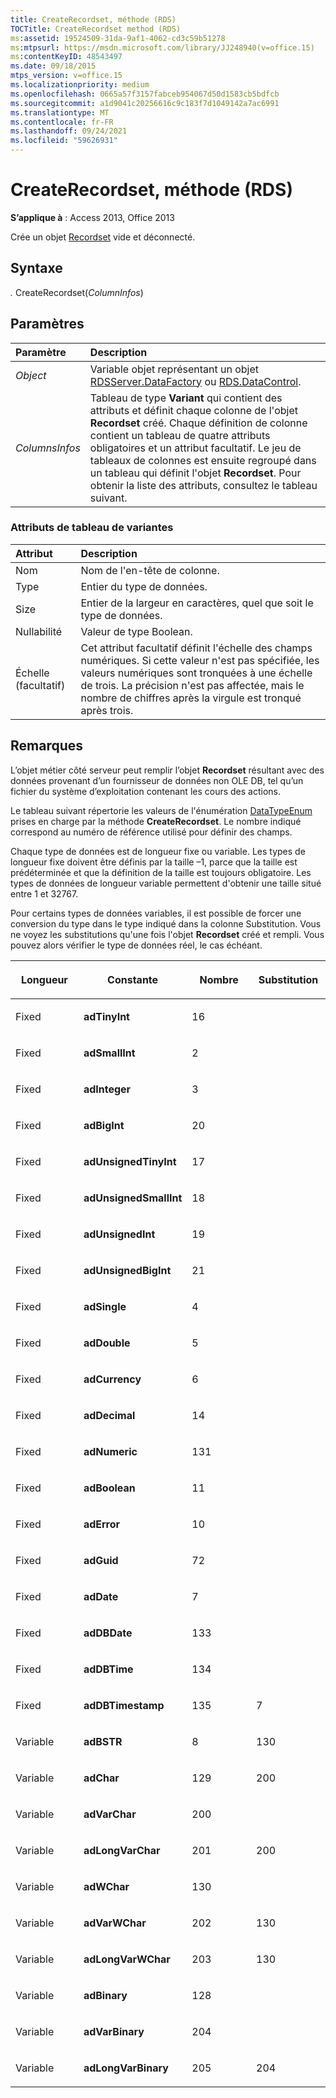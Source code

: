 ```yaml
---
title: CreateRecordset, méthode (RDS)
TOCTitle: CreateRecordset method (RDS)
ms:assetid: 19524509-31da-9af1-4062-cd3c59b51278
ms:mtpsurl: https://msdn.microsoft.com/library/JJ248940(v=office.15)
ms:contentKeyID: 48543497
ms.date: 09/18/2015
mtps_version: v=office.15
ms.localizationpriority: medium
ms.openlocfilehash: 0665a57f3157fabceb954067d50d1583cb5bdfcb
ms.sourcegitcommit: a1d9041c20256616c9c183f7d1049142a7ac6991
ms.translationtype: MT
ms.contentlocale: fr-FR
ms.lasthandoff: 09/24/2021
ms.locfileid: "59626931"
---
```

# <a name="createrecordset-method-rds"></a>CreateRecordset, méthode (RDS)

**S’applique à** : Access 2013, Office 2013

Crée un objet [Recordset](recordset-object-ado.md) vide et déconnecté.

## <a name="syntax"></a>Syntaxe

*.* CreateRecordset(*ColumnInfos*)

## <a name="parameters"></a>Paramètres

|Paramètre|Description|
|:--------|:----------|
|*Object* |Variable objet représentant un objet [RDSServer.DataFactory](datafactory-object-rdsserver.md) ou [RDS.DataControl](datacontrol-object-rds.md).|
|*ColumnsInfos* |Tableau de type **Variant** qui contient des attributs et définit chaque colonne de l'objet **Recordset** créé. Chaque définition de colonne contient un tableau de quatre attributs obligatoires et un attribut facultatif. Le jeu de tableaux de colonnes est ensuite regroupé dans un tableau qui définit l'objet **Recordset**. Pour obtenir la liste des attributs, consultez le tableau suivant.|

### <a name="variant-array-attributes"></a>Attributs de tableau de variantes

|Attribut|Description|
|:--------|:----------|
|Nom |Nom de l'en-tête de colonne.|
|Type |Entier du type de données.|
|Size |Entier de la largeur en caractères, quel que soit le type de données.|
|Nullabilité |Valeur de type Boolean.|
|Échelle (facultatif) |Cet attribut facultatif définit l'échelle des champs numériques. Si cette valeur n'est pas spécifiée, les valeurs numériques sont tronquées à une échelle de trois. La précision n'est pas affectée, mais le nombre de chiffres après la virgule est tronqué après trois.|

## <a name="remarks"></a>Remarques

L’objet métier côté serveur peut remplir l’objet **Recordset** résultant avec des données provenant d’un fournisseur de données non OLE DB, tel qu’un fichier du système d’exploitation contenant les cours des actions.

Le tableau suivant répertorie les valeurs de l'énumération [DataTypeEnum](datatypeenum.md) prises en charge par la méthode **CreateRecordset**. Le nombre indiqué correspond au numéro de référence utilisé pour définir des champs.

Chaque type de données est de longueur fixe ou variable. Les types de longueur fixe doivent être définis par la taille –1, parce que la taille est prédéterminée et que la définition de la taille est toujours obligatoire. Les types de données de longueur variable permettent d'obtenir une taille situé entre 1 et 32767.

Pour certains types de données variables, il est possible de forcer une conversion du type dans le type indiqué dans la colonne Substitution. Vous ne voyez les substitutions qu'une fois l'objet **Recordset** créé et rempli. Vous pouvez alors vérifier le type de données réel, le cas échéant.

<table>
<colgroup>
<col style="width: 25%" />
<col style="width: 25%" />
<col style="width: 25%" />
<col style="width: 25%" />
</colgroup>
<thead>
<tr class="header">
<th><p>Longueur</p></th>
<th><p>Constante</p></th>
<th><p>Nombre</p></th>
<th><p>Substitution</p></th>
</tr>
</thead>
<tbody>
<tr class="odd">
<td><p>Fixed</p></td>
<td><p><strong>adTinyInt</strong></p></td>
<td><p>16 </p></td>
<td><p></p></td>
</tr>
<tr class="even">
<td><p>Fixed</p></td>
<td><p><strong>adSmallInt</strong></p></td>
<td><p>2</p></td>
<td><p></p></td>
</tr>
<tr class="odd">
<td><p>Fixed</p></td>
<td><p><strong>adInteger</strong></p></td>
<td><p>3</p></td>
<td><p></p></td>
</tr>
<tr class="even">
<td><p>Fixed</p></td>
<td><p><strong>adBigInt</strong></p></td>
<td><p>20</p></td>
<td><p></p></td>
</tr>
<tr class="odd">
<td><p>Fixed</p></td>
<td><p><strong>adUnsignedTinyInt</strong></p></td>
<td><p>17 </p></td>
<td><p></p></td>
</tr>
<tr class="even">
<td><p>Fixed</p></td>
<td><p><strong>adUnsignedSmallInt</strong></p></td>
<td><p>18 </p></td>
<td><p></p></td>
</tr>
<tr class="odd">
<td><p>Fixed</p></td>
<td><p><strong>adUnsignedInt</strong></p></td>
<td><p>19</p></td>
<td><p></p></td>
</tr>
<tr class="even">
<td><p>Fixed</p></td>
<td><p><strong>adUnsignedBigInt</strong></p></td>
<td><p> 21</p></td>
<td><p></p></td>
</tr>
<tr class="odd">
<td><p>Fixed</p></td>
<td><p><strong>adSingle</strong></p></td>
<td><p>4 </p></td>
<td><p></p></td>
</tr>
<tr class="even">
<td><p>Fixed</p></td>
<td><p><strong>adDouble</strong></p></td>
<td><p>5</p></td>
<td><p></p></td>
</tr>
<tr class="odd">
<td><p>Fixed</p></td>
<td><p><strong>adCurrency</strong></p></td>
<td><p>6 </p></td>
<td><p></p></td>
</tr>
<tr class="even">
<td><p>Fixed</p></td>
<td><p><strong>adDecimal</strong></p></td>
<td><p>14 </p></td>
<td><p></p></td>
</tr>
<tr class="odd">
<td><p>Fixed</p></td>
<td><p><strong>adNumeric</strong></p></td>
<td><p>131</p></td>
<td><p></p></td>
</tr>
<tr class="even">
<td><p>Fixed</p></td>
<td><p><strong>adBoolean</strong></p></td>
<td><p>11</p></td>
<td><p></p></td>
</tr>
<tr class="odd">
<td><p>Fixed</p></td>
<td><p><strong>adError</strong></p></td>
<td><p>10</p></td>
<td><p></p></td>
</tr>
<tr class="even">
<td><p>Fixed</p></td>
<td><p><strong>adGuid</strong></p></td>
<td><p>72</p></td>
<td><p></p></td>
</tr>
<tr class="odd">
<td><p>Fixed</p></td>
<td><p><strong>adDate</strong></p></td>
<td><p>7 </p></td>
<td><p></p></td>
</tr>
<tr class="even">
<td><p>Fixed</p></td>
<td><p><strong>adDBDate</strong></p></td>
<td><p>133</p></td>
<td><p></p></td>
</tr>
<tr class="odd">
<td><p>Fixed</p></td>
<td><p><strong>adDBTime</strong></p></td>
<td><p>134</p></td>
<td><p></p></td>
</tr>
<tr class="even">
<td><p>Fixed</p></td>
<td><p><strong>adDBTimestamp</strong></p></td>
<td><p>135</p></td>
<td><p>7 </p></td>
</tr>
<tr class="odd">
<td><p>Variable</p></td>
<td><p><strong>adBSTR</strong></p></td>
<td><p>8 </p></td>
<td><p>130</p></td>
</tr>
<tr class="even">
<td><p>Variable</p></td>
<td><p><strong>adChar</strong></p></td>
<td><p>129</p></td>
<td><p>200</p></td>
</tr>
<tr class="odd">
<td><p>Variable</p></td>
<td><p><strong>adVarChar</strong></p></td>
<td><p>200</p></td>
<td><p></p></td>
</tr>
<tr class="even">
<td><p>Variable</p></td>
<td><p><strong>adLongVarChar</strong></p></td>
<td><p>201</p></td>
<td><p>200</p></td>
</tr>
<tr class="odd">
<td><p>Variable</p></td>
<td><p><strong>adWChar</strong></p></td>
<td><p>130</p></td>
<td><p></p></td>
</tr>
<tr class="even">
<td><p>Variable</p></td>
<td><p><strong>adVarWChar</strong></p></td>
<td><p>202</p></td>
<td><p>130</p></td>
</tr>
<tr class="odd">
<td><p>Variable</p></td>
<td><p><strong>adLongVarWChar</strong></p></td>
<td><p>203</p></td>
<td><p>130</p></td>
</tr>
<tr class="even">
<td><p>Variable</p></td>
<td><p><strong>adBinary</strong></p></td>
<td><p>128</p></td>
<td><p></p></td>
</tr>
<tr class="odd">
<td><p>Variable</p></td>
<td><p><strong>adVarBinary</strong></p></td>
<td><p>204</p></td>
<td><p></p></td>
</tr>
<tr class="even">
<td><p>Variable</p></td>
<td><p><strong>adLongVarBinary</strong></p></td>
<td><p>205</p></td>
<td><p>204</p></td>
</tr>
</tbody>
</table>

